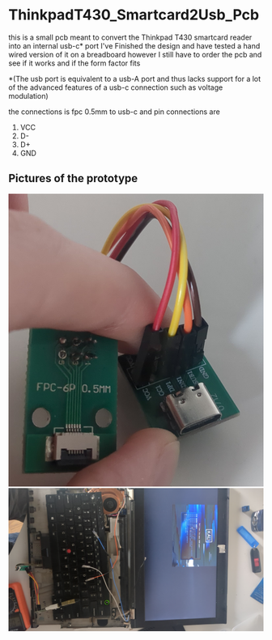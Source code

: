 # ThinkpadT430_Smartcard2Usb_Pcb
this is a small pcb meant to convert the Thinkpad T430 smartcard reader into an internal usb-c* port
I've Finished the design and have tested a hand wired version of it on a breadboard however I still have to order the pcb and see if it works and if the form factor fits

*(The usb port is equivalent to a usb-A port and thus lacks support for a lot of the advanced features of a usb-c connection such as voltage modulation)

the connections is fpc 0.5mm to usb-c and pin connections are
1. VCC
2. D-
3. D+
4. GND


## Pictures of the prototype
![Picture of prototype](https://github.com/CaliOn2/ThinkpadT430_Smartcard2Usb_Pcb/blob/main/Media/Picture_of_prototype.jpg)
![Picture of Boot from prototype](https://github.com/CaliOn2/ThinkpadT430_Smartcard2Usb_Pcb/blob/main/Media/Booting_from_USB.jpg)
